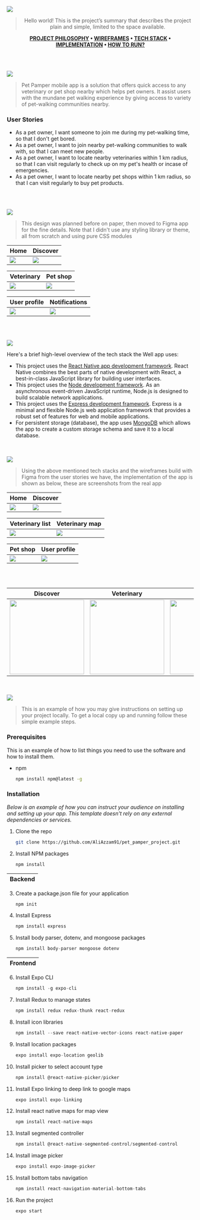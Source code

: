 <img src="./readme/title1.svg"/>

<div align="center">

> Hello world! This is the project’s summary that describes the project plain and simple, limited to the space available. 

**[PROJECT PHILOSOPHY](#philosophy) • [WIREFRAMES](#wireframes) • [TECH STACK](#tech-stack) • [IMPLEMENTATION](#implementation) • [HOW TO RUN?](#how-to-run)**

</div>

<br><br>


<img src="./readme/title2.svg" id='philosophy'/>

> Pet Pamper mobile app is a solution that offers quick access to any veterinary or pet shop nearby which helps pet owners. It assist users with the mundane pet walking experience by giving access to variety of pet-walking communities nearby. 
> 


### User Stories
- As a pet owner, I want someone to join me during my pet-walking time, so that I don't get bored.
- As a pet owner, I want to join nearby pet-walking communities to walk with, so that I can meet new people.
- As a pet owner, I want to locate nearby veterinaries within 1 km radius, so that I can visit regularly to check up on my pet's health or incase of emergencies.
- As a pet owner, I want to locate nearby pet shops within 1 km radius, so that I can visit regularly to buy pet products.


<br><br>

<img src="./readme/title3.svg" id='wireframes'/>

> This design was planned before on paper, then moved to Figma app for the fine details.
Note that I didn't use any styling library or theme, all from scratch and using pure CSS modules

| Home  | Discover  |
| -----------------| -----|
| <img src="./readme/Home_page.PNG"/> | <img src="./readme/Discover_page.PNG"/> |

| Veterinary  | Pet shop  |
| -----------------| -----|
| <img src="./readme/Veterinary_page.PNG"/> | <img src="./readme/Pet_shop_page.PNG"/> |

| User profile  | Notifications  |
| -----------------| -----|
| <img src="./readme/Profile_page.PNG"/> | <img src="./readme/Notification_page.PNG"/> |

<br><br>

<img src="./readme/title4.svg" id='tech-stack'/>

Here's a brief high-level overview of the tech stack the Well app uses:

- This project uses the [React Native app development framework](https://reactnative.dev/). React Native combines the best parts of native development with React, a best-in-class JavaScript library for building user interfaces.
- This project uses the [Node development framework](https://nodejs.org/). As an asynchronous event-driven JavaScript runtime, Node.js is designed to build scalable network applications.
- This project uses the [Express development framework](https://expressjs.com/). Express is a minimal and flexible Node.js web application framework that provides a robust set of features for web and mobile applications.
- For persistent storage (database), the app uses [MongoDB](https://www.mongodb.com/) which allows the app to create a custom storage schema and save it to a local database.



<br><br>
<img src="./readme/title5.svg" id='implementation'/>

> Using the above mentioned tech stacks and the wireframes build with Figma from the user stories we have, the implementation of the app is shown as below, these are screenshots from the real app

| Home  | Discover  |
| -----------------| -----|
| <img src="./readme/Home_page_app.PNG"/> | <img src="./readme/Discover_page_app.PNG"/> |

| Veterinary list  | Veterinary map  |
| -----------------| -----|
| <img src="./readme/Veterinary_page_list.PNG"/> | <img src="./readme/Veterinary_page_map.PNG"/> |

| Pet shop  | User profile  |
| -----------------| -----|
| <img src="./readme/Pet_shop_page_list.PNG"/> | <img src="./readme/Profile_page_app.PNG"/> |

<br><br>


| Discover | Veterinary | Pet shop | Notification | Profile |
| --------| --------| --------| --------| --------|
| <img src="./readme/Explore.gif" height= "200"/> | <img src="./readme/Veterinary.gif" height= "200"/> | <img src="./readme/Pet shop.gif" height= "200"/> | <img src="./readme/Notification.gif" height= "200"/> | <img src="./readme/Profile.gif" height= "200"/> |

<br><br>
<img src="./readme/title6.svg" id='how-to-run'/>


> This is an example of how you may give instructions on setting up your project locally.
To get a local copy up and running follow these simple example steps.

### Prerequisites

This is an example of how to list things you need to use the software and how to install them.
* npm
  ```sh
  npm install npm@latest -g
  ```

### Installation

_Below is an example of how you can instruct your audience on installing and setting up your app. This template doesn't rely on any external dependencies or services._


1. Clone the repo
   ```sh
   git clone https://github.com/AliAzzam91/pet_pamper_project.git
   ```
2. Install NPM packages
   ```sh
   npm install
   ```

|Backend|
|-------------| 

3. Create a package.json file for your application
   ```js
   npm init
   ```
4. Install Express
   ```js
   npm install express
   ```
5. Install body parser, dotenv, and mongoose packages
   ```js
   npm install body-parser mongoose dotenv  
   ``` 
|Frontend|
|-------------| 

6. Install Expo CLI
   ```js
   npm install -g expo-cli
   ``` 
7. Install Redux to manage states
   ```js
   npm install redux redux-thunk react-redux
   ``` 
8. Install icon libraries
   ```js
   npm install --save react-native-vector-icons react-native-paper
   ``` 
9. Install location packages
   ```js
   expo install expo-location geolib
   ``` 
10. Install picker to select account type
      ```js
      npm install @react-native-picker/picker
      ``` 
11. Install Expo linking to deep link to google maps
      ```js
      expo install expo-linking
      ``` 
12. Install react native maps for map view
      ```js
      npm install react-native-maps
      ``` 
13. Install segmented controller
      ```js
      npm install @react-native-segmented-control/segmented-control
      ``` 
14. Install image picker
      ```js
      expo install expo-image-picker
      ``` 
15. Install bottom tabs navigation
      ```js
      npm install react-navigation-material-bottom-tabs
      ``` 
16. Run the project
      ```js
      expo start
      ``` 


